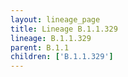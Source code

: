 ```yaml
---
layout: lineage_page
title: Lineage B.1.1.329
lineage: B.1.1.329
parent: B.1.1
children: ['B.1.1.329']
---
```

